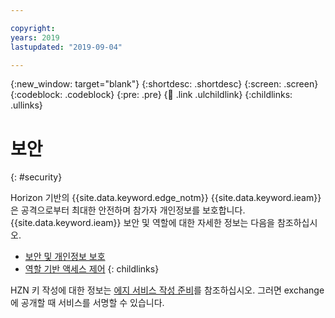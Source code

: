 ```yaml
---

copyright:
years: 2019
lastupdated: "2019-09-04"

---
```


{:new_window: target="blank"}
{:shortdesc: .shortdesc}
{:screen: .screen}
{:codeblock: .codeblock}
{:pre: .pre}
{:child: .link .ulchildlink}
{:childlinks: .ullinks}

# 보안 
{: #security}

Horizon 기반의 {{site.data.keyword.edge_notm}} {{site.data.keyword.ieam}}은 공격으로부터 최대한 안전하며 참가자 개인정보를 보호합니다. {{site.data.keyword.ieam}} 보안 및 역할에 대한 자세한 정보는 다음을 참조하십시오.

* [보안 및 개인정보 보호](security_privacy.md)
* [역할 기반 액세스 제어](rbac.md)
{: childlinks}

HZN 키 작성에 대한 정보는 [에지 서비스 작성 준비](../developing/service_containers.md)를 참조하십시오. 그러면 exchange에 공개할 때 서비스를 서명할 수 있습니다.
